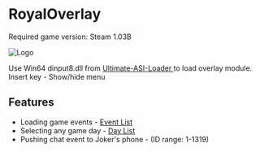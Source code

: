 # RoyalOverlay
Required game version: Steam 1.03B

![Logo](https://i.ibb.co/vhpwZfW/1.png)

Use Win64 dinput8.dll from [Ultimate-ASI-Loader ](https://github.com/ThirteenAG/Ultimate-ASI-Loader/releases/tag/v7.7.0) to load overlay module.
Insert key - Show/hide menu

## Features

- Loading game events - [Event List](https://amicitia.miraheze.org/wiki/Persona_5_Royal/dataR.cpk/event)
- Selecting any game day - [Day List](https://megamitensei.fandom.com/wiki/Calendar/Persona_5)
- Pushing chat event to Joker's phone - (ID range: 1-1319)
